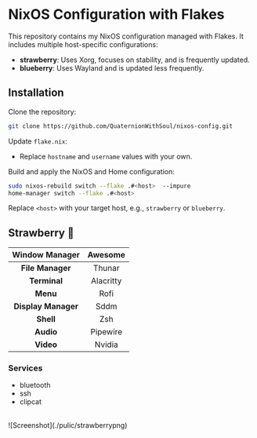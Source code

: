 # NixOS Configuration with Flakes

This repository contains my NixOS configuration managed with Flakes. It includes multiple host-specific configurations:

- **strawberry**: Uses Xorg, focuses on stability, and is frequently updated.
- **blueberry**: Uses Wayland and is updated less frequently.

## Installation

Clone the repository:

```bash
git clone https://github.com/QuaternionWithSoul/nixos-config.git
```

Update `flake.nix`:

- Replace `hostname` and `username` values with your own.

Build and apply the NixOS and Home configuration:

```bash
sudo nixos-rebuild switch --flake .#<host>  --impure
home-manager switch --flake .#<host>
```

Replace `<host>` with your target host, e.g., `strawberry` or `blueberry`.

## Strawberry 🍓

 **Window Manager**  | Awesome
:-------------------:|:---------:
 **File Manager**    | Thunar
 **Terminal**        | Alacritty
 **Menu**            | Rofi
 **Display Manager** | Sddm
 **Shell**           | Zsh
 **Audio**           | Pipewire
 **Video**           | Nvidia

### Services

- bluetooth
- ssh
- clipcat

<br>
![Screenshot](./pulic/strawberrypng)
